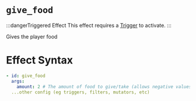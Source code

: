 # `give_food`
:::dangerTriggered Effect
This effect requires a [Trigger](https://plugins.auxilor.io/effects/all-triggers) to activate.
:::

Gives the player food

# Effect Syntax
```yaml
- id: give_food
  args:
    amount: 2 # The amount of food to give/take (allows negative values)
  ...other config (eg triggers, filters, mutators, etc)
```